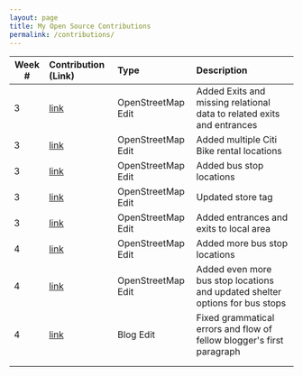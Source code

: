 ```yaml
---
layout: page
title: My Open Source Contributions
permalink: /contributions/
---
```


<!--
Type of the contribution should be "Wikipedia edit", "OpenStreet Map feature", "Project Documentation", "Project Code", "Blog Edit", etc.

The description should include a brief summary of what you did.

Replace the first row below with your contribution.

-->





| Week #       | Contribution (Link)  | Type  | Description |
|---|:---|:---|:---|
|  3   | [link](https://www.openstreetmap.org/changeset/74403635#map=19/40.77301/-73.98356)    | OpenStreetMap Edit    |   Added Exits and missing relational data to related exits and entrances    |
|  3   | [link](https://www.openstreetmap.org/changeset/74403878#map=19/40.77473/-73.98662)   |  OpenStreetMap Edit   |  Added multiple Citi Bike rental locations  |
|  3   | [link](https://www.openstreetmap.org/changeset/74410054#map=17/40.77462/-73.98200)   |  OpenStreetMap Edit  |   Added bus stop locations   |
|  3   | [link](https://www.openstreetmap.org/changeset/74410138#map=19/40.77714/-73.98296)   |  OpenStreetMap Edit | Updated store tag |
|  3   | [link](https://www.openstreetmap.org/changeset/74410332#map=18/40.77321/-73.98530)   |  OpenStreetMap Edit | Added entrances and exits to local area |
|  4   | [link](https://www.openstreetmap.org/changeset/74731605#map=19/40.76896/-73.96960)   |  OpenStreetMap Edit | Added more bus stop locations |
|  4   | [link](https://www.openstreetmap.org/changeset/74731714#map=17/40.77188/-73.97718)   |  OpenStreetMap Edit | Added even more bus stop locations and updated shelter options for bus stops |
|  4   | [link](https://github.com/hunter-college-ossd-fall-2019/HubertYe-weekly/pull/3)  |  Blog Edit | Fixed grammatical errors and flow of fellow blogger's first paragraph |
|     |    |   |  |
|     |    |   |  |
